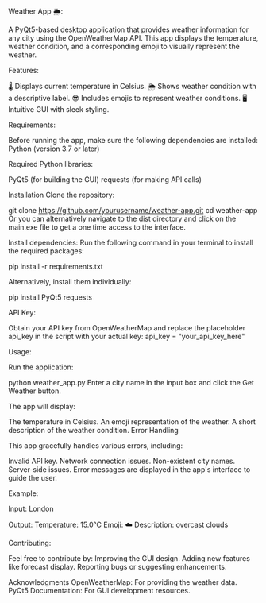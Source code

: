 Weather App 🌦️:

A PyQt5-based desktop application that provides weather information for any city using the OpenWeatherMap API.
This app displays the temperature, weather condition, and a corresponding emoji to visually represent the weather.

Features:

🌡️ Displays current temperature in Celsius.
🌦️ Shows weather condition with a descriptive label.
😎 Includes emojis to represent weather conditions.
🖥️ Intuitive GUI with sleek styling.

Requirements:

Before running the app, make sure the following dependencies are installed:
Python (version 3.7 or later)

Required Python libraries:

PyQt5 (for building the GUI)
requests (for making API calls)

Installation
Clone the repository:

git clone https://github.com/yourusername/weather-app.git
cd weather-app
Or you can alternatively navigate to the dist directory and click on the main.exe file to get a one time access to the interface.

Install dependencies:
Run the following command in your terminal to install the required packages:

pip install -r requirements.txt

Alternatively, install them individually:

pip install PyQt5 requests

API Key:

Obtain your API key from OpenWeatherMap and replace the placeholder api_key in the script with your actual key:
api_key = "your_api_key_here"

Usage:

Run the application:

python weather_app.py
Enter a city name in the input box and click the Get Weather button.

The app will display:

The temperature in Celsius.
An emoji representation of the weather.
A short description of the weather condition.
Error Handling

This app gracefully handles various errors, including:

Invalid API key.
Network connection issues.
Non-existent city names.
Server-side issues.
Error messages are displayed in the app's interface to guide the user.

Example:

Input: London

Output:
Temperature: 15.0°C
Emoji: ☁️
Description: overcast clouds

Contributing:

Feel free to contribute by:
Improving the GUI design.
Adding new features like forecast display.
Reporting bugs or suggesting enhancements.


Acknowledgments
OpenWeatherMap: For providing the weather data.
PyQt5 Documentation: For GUI development resources.
